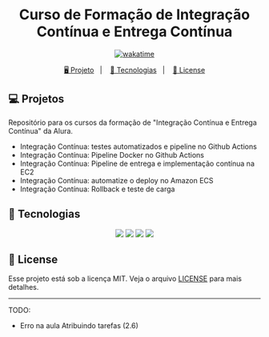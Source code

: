 <h1 align="center">
  Curso de Formação de Integração Contínua e Entrega Contínua
</h1>

<p align="center">
  <a href="https://wakatime.com/badge/user/68660678-6b86-4b78-98df-f5f41a37e1bc/project/2b1680d1-88be-428c-8577-1a6d58c366ef"><img src="https://wakatime.com/badge/user/68660678-6b86-4b78-98df-f5f41a37e1bc/project/2b1680d1-88be-428c-8577-1a6d58c366ef.svg" alt="wakatime"></a>
</p>

<p align="center">
  <a href="#-projeto">🖥️ Projeto</a>&nbsp;&nbsp;&nbsp;|&nbsp;&nbsp;&nbsp;
  <a href="#-tecnologias">🚀 Tecnologias</a>&nbsp;&nbsp;&nbsp;|&nbsp;&nbsp;&nbsp;
  <a href="#-license">📝 License</a>
</p>

## 💻 Projetos

Repositório para os cursos da formação de "Integração Contínua e Entrega Contínua" da Alura.

- Integração Contínua: testes automatizados e pipeline no Github Actions
- Integração Contínua: Pipeline Docker no Github Actions
- Integração Contínua: Pipeline de entrega e implementação contínua na EC2
- Integração Contínua: automatize o deploy no Amazon ECS
- Integração Contínua: Rollback e teste de carga

## 🚀 Tecnologias

<p align="center">
  <img src="https://img.shields.io/badge/AWS-%23FF9900.svg?style=for-the-badge&logo=amazon-aws&logoColor=white">
  <img src="https://img.shields.io/badge/github%20actions-%232671E5.svg?style=for-the-badge&logo=githubactions&logoColor=white">
  <img src="https://img.shields.io/badge/github-%23121011.svg?style=for-the-badge&logo=github&logoColor=white">
  <img src="https://img.shields.io/badge/go-%2300ADD8.svg?style=for-the-badge&logo=go&logoColor=white">
</p>

## 📝 License

Esse projeto está sob a licença MIT. Veja o arquivo [LICENSE](LICENSE) para mais detalhes.

---

TODO:

- Erro na aula Atribuindo tarefas (2.6)
